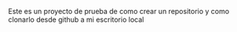Este es un proyecto de prueba de como crear un repositorio y como clonarlo desde github a mi escritorio local